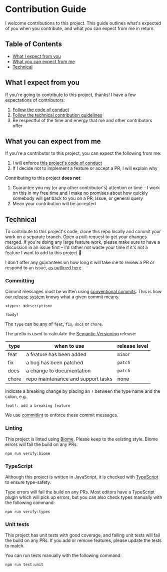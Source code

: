 

# Contribution Guide

I welcome contributions to this project. This guide outlines what's expected of you when you contribute, and what you can expect from me in return.

## Table of Contents

  * [What I expect from you](#what-i-expect-from-you)
  * [What you can expect from me](#what-you-can-expect-from-me)
  * [Technical](#technical)


## What I expect from you

If you're going to contribute to this project, thanks! I have a few expectations of contributors:

  1. [Follow the code of conduct](code_of_conduct.md)
  2. [Follow the technical contribution guidelines](#technical)
  3. Be respectful of the time and energy that me and other contributors offer


## What you can expect from me

If you're a contributor to this project, you can expect the following from me:

  1. I will enforce [this project's code of conduct](code_of_conduct.md)
  2. If I decide not to implement a feature or accept a PR, I will explain why

Contributing to this project **does not**:

  1. Guarantee you my (or any other contributor's) attention or time – I work on this in my free time and I make no promises about how quickly somebody will get back to you on a PR, Issue, or general query
  2. Mean your contribution will be accepted


## Technical

To contribute to this project's code, clone this repo locally and commit your work on a separate branch. Open a pull-request to get your changes merged. If you're doing any large feature work, please make sure to have a discussion in an issue first – I'd rather not waste your time if it's not a feature I want to add to this project 🙂

I don't offer any guarantees on how long it will take me to review a PR or respond to an issue, [as outlined here](#what-you-can-expect-from-me).

### Committing

Commit messages must be written using [conventional commits](https://www.conventionalcommits.org/en/v1.0.0/). This is how our [release system](https://github.com/googleapis/release-please#readme) knows what a given commit means.

```
<type>: <description>

[body]
```

The `type` can be any of `feat`, `fix`, `docs` or `chore`.

The prefix is used to calculate the [Semantic Versioning](https://semver.org/) release:

| **type**  | when to use                                            | release level |
| --------- | ------------------------------------------------------ | ------------- |
| feat      | a feature has been added                               | `minor`       |
| fix       | a bug has been patched                                 | `patch`       |
| docs      | a change to documentation                              | `patch`       |
| chore     | repo maintenance and support tasks                     | none          |

Indicate a breaking change by placing an `!` between the type name and the colon, e.g.

```
feat!: add a breaking feature
```

We use [commitlint](https://commitlint.js.org/) to enforce these commit messages.

### Linting

This project is linted using [Biome](https://biomejs.dev/). Please keep to the existing style. Biome errors will fail the build on any PRs:

```
npm run verify:biome
```

### TypeScript

Although this project is written in JavaScript, it is checked with [TypeScript](https://www.typescriptlang.org/) to ensure type-safety.

Type errors will fail the build on any PRs. Most editors have a TypeScript plugin which will pick up errors, but you can also check types manually with the following command:

```
npm run verify:types
```

### Unit tests

This project has unit tests with good coverage, and failing unit tests will fail the build on any PRs. If you add or remove features, please update the tests to match.

You can run tests manually with the following command:

```
npm run test:unit
```